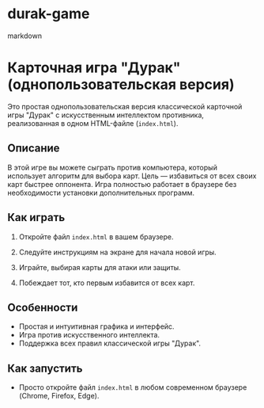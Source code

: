 # durak-game
markdown
# Карточная игра "Дурак" (однопользовательская версия)  
  
Это простая однопользовательская версия классической карточной игры "Дурак" с искусственным интеллектом противника, реализованная в одном HTML-файле (`index.html`).  
  
## Описание  
  
В этой игре вы можете сыграть против компьютера, который использует алгоритм для выбора карт. Цель — избавиться от всех своих карт быстрее оппонента. Игра полностью работает в браузере без необходимости установки дополнительных программ.  
  
## Как играть  
  
1. Откройте файл `index.html` в вашем браузере.  
  
2. Следуйте инструкциям на экране для начала новой игры.  
  
3. Играйте, выбирая карты для атаки или защиты.  
  
4. Побеждает тот, кто первым избавится от всех карт.  
  
## Особенности  
  
- Простая и интуитивная графика и интерфейс.  
- Игра против искусственного интеллекта.  
- Поддержка всех правил классической игры "Дурак".  
  
## Как запустить  
  
- Просто откройте файл `index.html` в любом современном браузере (Chrome, Firefox, Edge).  

